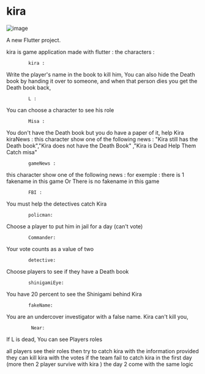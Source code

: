 # kira

![image](https://i.ibb.co/8sNWDZJ/kira.png)

A new Flutter project.

kira is game application made with flutter :
 the characters : 

            kira :
Write the player's name in the book to kill him, You can also hide the Death book by handing it over to someone, and when that person dies you get the Death book back,
       
            L :
You can choose a character to see his role

            Misa : 
You don't have the Death book but you do have a paper of it, help Kira
            kiraNews :
 this character show one of the following news : 
 "Kira still has the Death book","Kira does not have the Death Book" ,"Kira is Dead Help Them Catch misa"

            gameNews :
this character show one of the following news : 
for exemple : there is 1 fakename in this game Or There is no fakename in this game

            FBI : 
You must help the detectives catch Kira

            policman:
Choose a player to put him in jail for a day (can't vote)

            Commander:
Your vote counts as a value of two

            detective:
Choose players to see if they have a Death book

            shinigamiEye: 
You have 20 percent to see the Shinigami behind Kira

            fakeName:
You are an undercover investigator with a false name. Kira can't kill you,

             Near:
If L is dead, You can see Players roles

all players see their roles then try to catch kira with the information provided they can kill kira with the votes if the team fail to catch kira in the first day (more then 2 player survive with kira ) the day 2 come with the same logic 
